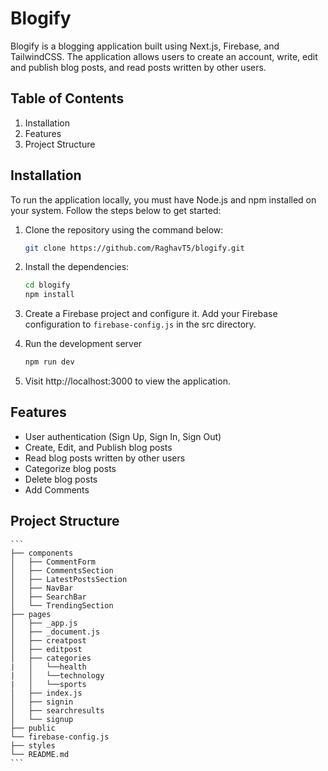 # Blogify

Blogify is a blogging application built using Next.js, Firebase, and TailwindCSS. The application allows users to create an account, write, edit and publish blog posts, and read posts written by other users.

## Table of Contents

1. Installation
2. Features
3. Project Structure

## Installation

To run the application locally, you must have Node.js and npm installed on your system. Follow the steps below to get started:

1. Clone the repository using the command below:

   ```bash
   git clone https://github.com/RaghavT5/blogify.git
   ```

2. Install the dependencies:

   ```bash
   cd blogify
   npm install
   ```

3. Create a Firebase project and configure it. Add your Firebase configuration to `firebase-config.js` in the src directory.

4. Run the development server

   ```bash
   npm run dev

   ```

5. Visit http://localhost:3000 to view the application.

## Features

- User authentication (Sign Up, Sign In, Sign Out)
- Create, Edit, and Publish blog posts
- Read blog posts written by other users
- Categorize blog posts
- Delete blog posts
- Add Comments

## Project Structure

    ```
    ├── components
    │   ├── CommentForm
    │   ├── CommentsSection
    │   ├── LatestPostsSection
    │   ├── NavBar
    │   ├── SearchBar
    │   └── TrendingSection
    ├── pages
    │   ├── _app.js
    │   ├── _document.js
    │   ├── creatpost
    │   ├── editpost
    │   ├── categories
    |   │   └──health
    |   │   └──technology
    |   │   └──sports
    │   ├── index.js
    │   ├── signin
    │   ├── searchresults
    │   └── signup
    ├── public
    └── firebase-config.js
    ├── styles
    └── README.md
    ```

